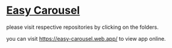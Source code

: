 # [Easy Carousel](https://easy-carousel.web.app/)

please visit respective repositories by clicking on the folders.

you can visit https://easy-carousel.web.app/ to view app online.

